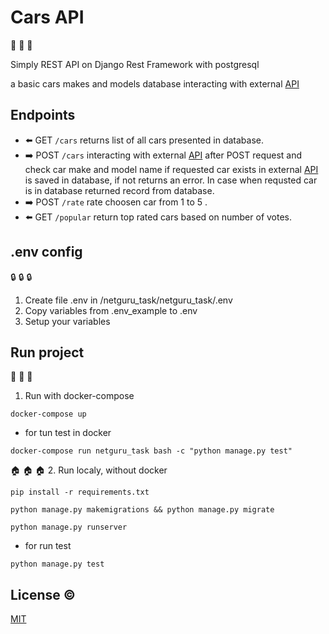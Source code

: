 # **Cars API**
:wrench: :wrench: :wrench:

Simply REST API on Django Rest Framework with postgresql

a basic cars makes and models database interacting with external [API](https://vpic.nhtsa.dot.gov/api/)

## Endpoints 

- :arrow_left: GET ``` /cars ``` returns list of all cars presented in database.
- :arrow_right: POST ``` /cars ``` interacting with external [API](https://vpic.nhtsa.dot.gov/api/) after POST request and check car make and model name if requested car exists in external [API](https://vpic.nhtsa.dot.gov/api/) is saved in database, if not returns an error. In case when requsted car is in database returned record from database. 
- :arrow_right: POST ``` /rate ``` rate choosen car from 1 to 5 .
- :arrow_left: GET ``` /popular ``` return top rated cars based on number of votes.

## .env config 
:lock: :lock: :lock:
1. Create file .env in /netguru_task/netguru_task/.env
2. Copy variables from .env_example to .env
3. Setup your variables

## Run project
:whale: :whale: :whale: 
1. Run with docker-compose
```
docker-compose up
```
- for tun test in docker
``` 
docker-compose run netguru_task bash -c "python manage.py test"
```


:house: :house: :house:
2. Run localy, without docker
```
pip install -r requirements.txt
```
```
python manage.py makemigrations && python manage.py migrate
```
```
python manage.py runserver
```
- for run test
```
python manage.py test
```



## License :copyright:
[MIT](https://choosealicense.com/licenses/mit/)